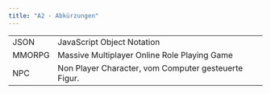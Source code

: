 ```yaml
---
title: "A2 - Abkürzungen"
---
```


| | |
|-|-|
| JSON | JavaScript Object Notation |
| MMORPG | Massive Multiplayer Online Role Playing Game |
| NPC | Non Player Character, vom Computer gesteuerte Figur.|


